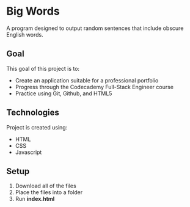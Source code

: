 # Big Words
A program designed to output random sentences that include obscure English words.

## Goal
This goal of this project is to:
+ Create an application suitable for a professional portfolio
+ Progress through the Codecademy Full-Stack Engineer course
+ Practice using Git, Github, and HTML5

## Technologies
Project is created using:
+ HTML
+ CSS
+ Javascript

## Setup
1. Download all of the files
1. Place the files into a folder
2. Run **index.html**